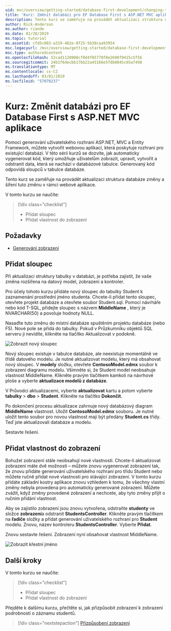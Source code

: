 ```yaml
---
uid: mvc/overview/getting-started/database-first-development/changing-the-database
title: 'Kurz: Změnit databázi pro EF Database First s ASP.NET MVC aplikace'
description: Tento kurz se zaměřuje na provádět aktualizaci struktura databáze změny a šíření tuto změnu v rámci webové aplikace.
author: Rick-Anderson
ms.author: riande
ms.date: 01/28/2019
ms.topic: tutorial
ms.assetid: cfd5c083-a319-482e-8f25-5b38caa93954
msc.legacyurl: /mvc/overview/getting-started/database-first-development/changing-the-database
msc.type: authoredcontent
ms.openlocfilehash: 52cad1120908cf0d4f85770f8e2690f9415c5f56
ms.sourcegitcommit: 24b1f6decbb17bb22a45166e5fdb0845c65af498
ms.translationtype: MT
ms.contentlocale: cs-CZ
ms.lasthandoff: 03/01/2019
ms.locfileid: "57070237"
---
```

# <a name="tutorial-change-the-database-for-ef-database-first-with-aspnet-mvc-app"></a>Kurz: Změnit databázi pro EF Database First s ASP.NET MVC aplikace

Pomocí generování uživatelského rozhraní ASP.NET, MVC a Entity Framework, můžete vytvořit webovou aplikaci, která poskytuje rozhraní pro existující databázi. V této sérii kurzů se dozvíte, jak automaticky vygenerovat kód, který umožňuje uživatelům zobrazit, upravit, vytvořit a odstranit data, která se nachází v databázové tabulce. Generovaný kód odpovídá sloupců v tabulce databáze.

Tento kurz se zaměřuje na provádět aktualizaci struktura databáze změny a šíření tuto změnu v rámci webové aplikace.

V tomto kurzu se naučíte:

> [!div class="checklist"]
> * Přidat sloupec
> * Přidat vlastnost do zobrazení

## <a name="prerequisites"></a>Požadavky

* [Generování zobrazení](generating-views.md)

## <a name="add-a-column"></a>Přidat sloupec

Při aktualizaci struktury tabulky v databázi, je potřeba zajistit, že vaše změna rozšířena na datový model, zobrazení a kontroler.

Pro účely tohoto kurzu přidáte nový sloupec do tabulky Student k zaznamenání prostřední jméno studenta. Chcete-li přidat tento sloupec, otevřete projekt databáze a otevřete soubor Student.sql. Pomocí návrháře nebo kód T-SQL, přidejte sloupec s názvem **MiddleName** , který je NVARCHAR(50) a povoluje hodnoty NULL.

Nasaďte tuto změnu do místní databáze spuštěním projektu databáze (nebo F5). Nové pole se přidá do tabulky. Pokud v Průzkumníku objektů SQL serveru ji nevidíte, klikněte na tlačítko Aktualizovat v podokně.

![Zobrazit nový sloupec](changing-the-database/_static/image2.png)

Nový sloupec existuje v tabulce databáze, ale neexistuje momentálně ve třídě datového modelu. Je nutné aktualizovat modelu, který má obsahovat nový sloupec. V **modely** složku, otevřete **ContosoModel.edmx** soubor k zobrazení diagramu modelu. Všimněte si, že Student model neobsahuje vlastnost MiddleName. Klikněte pravým tlačítkem kamkoli na návrhové ploše a vyberte **aktualizace modelů z databáze**.

V Průvodci aktualizacemi, vyberte **aktualizovat** kartu a potom vyberte **tabulky** > **dbo** > **Student**. Klikněte na tlačítko **Dokončit**.

Po dokončení procesu aktualizace zahrnuje nový databázový diagram **MiddleName** vlastnost. Uložit **ContosoModel.edmx** souboru. Je nutné uložit tento soubor pro novou vlastnost mají být předány **Student.cs** třídy. Teď jste aktualizovali databáze a modelu.

Sestavte řešení.

## <a name="add-the-property-to-the-views"></a>Přidat vlastnost do zobrazení

Bohužel zobrazení stále neobsahují nové vlastnosti. Chcete-li aktualizovat zobrazení máte dvě možnosti – můžete znovu vygenerovat zobrazení tak, že znovu přidáte generování uživatelského rozhraní pro třídu Student nebo můžete ručně přidat nové vlastnosti pro stávající zobrazení. V tomto kurzu přidáte základní kostry aplikace znovu vzhledem k tomu, že všechny vlastní změny nebyla provedena pro automaticky generované zobrazení. Můžete zvážit, když změny provedené zobrazení a nechcete, aby tyto změny přijít o ručním přidání vlastnost.

Aby se zajistilo zobrazení jsou znovu vytvořena, odstraňte **studenty** ve složce **zobrazení**a odstranit **StudentsController**. Klikněte pravým tlačítkem na **řadiče** složky a přidat generování uživatelského rozhraní pro **Student** modelu. Znovu, název kontroleru **StudentsController**. Vyberte **Přidat**.

Znovu sestavte řešení. Zobrazení nyní obsahovat vlastnost MiddleName.

![Zobrazit křestní jméno](changing-the-database/_static/image5.png)

## <a name="next-steps"></a>Další kroky

V tomto kurzu se naučíte:

> [!div class="checklist"]
> * Přidat sloupec
> * Přidat vlastnost do zobrazení

Přejděte k dalšímu kurzu, přečtěte si, jak přizpůsobit zobrazení k zobrazení podrobností o záznamu studentů.
> [!div class="nextstepaction"]
> [Přizpůsobení zobrazení](customizing-a-view.md)